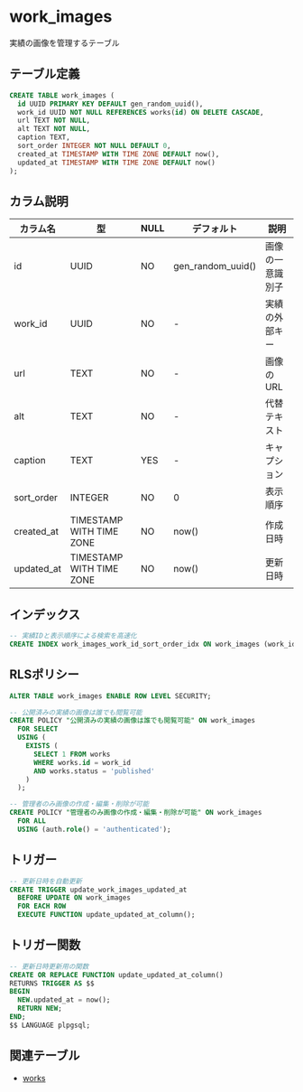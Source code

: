 # work_images

実績の画像を管理するテーブル

## テーブル定義

```sql
CREATE TABLE work_images (
  id UUID PRIMARY KEY DEFAULT gen_random_uuid(),
  work_id UUID NOT NULL REFERENCES works(id) ON DELETE CASCADE,
  url TEXT NOT NULL,
  alt TEXT NOT NULL,
  caption TEXT,
  sort_order INTEGER NOT NULL DEFAULT 0,
  created_at TIMESTAMP WITH TIME ZONE DEFAULT now(),
  updated_at TIMESTAMP WITH TIME ZONE DEFAULT now()
);
```

## カラム説明

| カラム名 | 型 | NULL | デフォルト | 説明 |
|----------|-----|------|------------|------|
| id | UUID | NO | gen_random_uuid() | 画像の一意識別子 |
| work_id | UUID | NO | - | 実績の外部キー |
| url | TEXT | NO | - | 画像のURL |
| alt | TEXT | NO | - | 代替テキスト |
| caption | TEXT | YES | - | キャプション |
| sort_order | INTEGER | NO | 0 | 表示順序 |
| created_at | TIMESTAMP WITH TIME ZONE | NO | now() | 作成日時 |
| updated_at | TIMESTAMP WITH TIME ZONE | NO | now() | 更新日時 |

## インデックス

```sql
-- 実績IDと表示順序による検索を高速化
CREATE INDEX work_images_work_id_sort_order_idx ON work_images (work_id, sort_order);
```

## RLSポリシー

```sql
ALTER TABLE work_images ENABLE ROW LEVEL SECURITY;

-- 公開済みの実績の画像は誰でも閲覧可能
CREATE POLICY "公開済みの実績の画像は誰でも閲覧可能" ON work_images
  FOR SELECT
  USING (
    EXISTS (
      SELECT 1 FROM works
      WHERE works.id = work_id
      AND works.status = 'published'
    )
  );

-- 管理者のみ画像の作成・編集・削除が可能
CREATE POLICY "管理者のみ画像の作成・編集・削除が可能" ON work_images
  FOR ALL
  USING (auth.role() = 'authenticated');
```

## トリガー

```sql
-- 更新日時を自動更新
CREATE TRIGGER update_work_images_updated_at
  BEFORE UPDATE ON work_images
  FOR EACH ROW
  EXECUTE FUNCTION update_updated_at_column();
```

## トリガー関数

```sql
-- 更新日時更新用の関数
CREATE OR REPLACE FUNCTION update_updated_at_column()
RETURNS TRIGGER AS $$
BEGIN
  NEW.updated_at = now();
  RETURN NEW;
END;
$$ LANGUAGE plpgsql;
```

## 関連テーブル

- [works](./works.md) 
